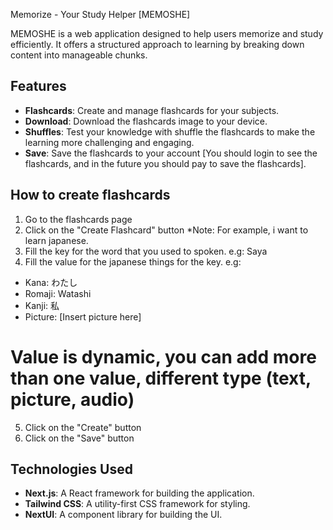 Memorize - Your Study Helper [MEMOSHE]

MEMOSHE is a web application designed to help users memorize and study efficiently. It offers a structured approach to learning by breaking down content into manageable chunks.

## Features

- **Flashcards**: Create and manage flashcards for your subjects.
- **Download**: Download the flashcards image to your device.
- **Shuffles**: Test your knowledge with shuffle the flashcards to make the learning more challenging and engaging.
- **Save**: Save the flashcards to your account [You should login to see the flashcards, and in the future you should pay to save the flashcards].

## How to create flashcards

1. Go to the flashcards page
2. Click on the "Create Flashcard" button
*Note: For example, i want to learn japanese.
3. Fill the key for the word that you used to spoken. e.g: Saya
4. Fill the value for the japanese things for the key.
e.g:
- Kana: わたし
- Romaji: Watashi
- Kanji: 私
- Picture: [Insert picture here]
# Value is dynamic, you can add more than one value, different type (text, picture, audio)
5. Click on the "Create" button
6. Click on the "Save" button

## Technologies Used

- **Next.js**: A React framework for building the application.
- **Tailwind CSS**: A utility-first CSS framework for styling.
- **NextUI**: A component library for building the UI.



